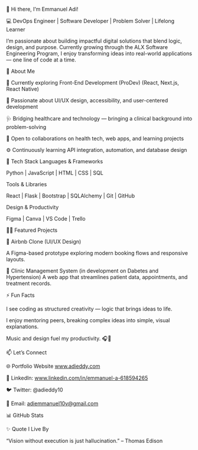 👋 Hi there, I’m Emmanuel Adi!

💻 DevOps Engineer | Software Developer | Problem Solver | Lifelong Learner

I’m passionate about building impactful digital solutions that blend logic, design, and purpose. Currently growing through the ALX Software Engineering Program, I enjoy transforming ideas into real-world applications — one line of code at a time.

🚀 About Me

🌱 Currently exploring Front-End Development (ProDev) (React, Next.js, React Native)

🧠 Passionate about UI/UX design, accessibility, and user-centered development

🩺 Bridging healthcare and technology — bringing a clinical background into problem-solving

🤝 Open to collaborations on health tech, web apps, and learning projects

⚙️ Continuously learning API integration, automation, and database design

🧠 Tech Stack
Languages & Frameworks

Python | JavaScript | HTML | CSS | SQL

Tools & Libraries

React | Flask | Bootstrap | SQLAlchemy | Git | GitHub

Design & Productivity

Figma | Canva | VS Code | Trello

🧑‍💻 Featured Projects

🏡 Airbnb Clone (UI/UX Design)

A Figma-based prototype exploring modern booking flows and responsive layouts.

🏥 Clinic Management System (in development on Dabetes and Hypertension)
A web app that streamlines patient data, appointments, and treatment records.

⚡ Fun Facts

I see coding as structured creativity — logic that brings ideas to life.

I enjoy mentoring peers, breaking complex ideas into simple, visual explanations.

Music and design fuel my productivity. 🎧🎨

📫 Let’s Connect

🌐 Portfolio Website
 www.adieddy.com

💼 LinkedIn: www.linkedin.com/in/emmanuel-a-618594265

🐦 Twitter: @adieddy10

📧 Email: adiemmanuel10v@gmail.com

📊 GitHub Stats




✨ Quote I Live By

“Vision without execution is just hallucination.” – Thomas Edison
